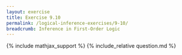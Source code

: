 ```yaml
---
layout: exercise
title: Exercise 9.10
permalink: /logical-inference-exercises/9-10/
breadcrumb: Inference in First-Order Logic
---
```


{% include mathjax_support %}
{% include_relative question.md %}
